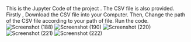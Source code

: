 This is the Jupyter Code of the project .
The CSV file is also provided.
Firstly , Download the CSV file into your Computer.
Then, Change the path of the CSV file according to your path of file.
Run the code.
![Screenshot (188)](https://github.com/PayalLakra/Sentiment-Analysis-Using-Python/assets/134941931/e674c402-7fb8-4fe9-a15d-283ee100a783)
![Screenshot (190)](https://github.com/PayalLakra/Sentiment-Analysis-Using-Python/assets/134941931/1bee4382-6627-4643-ab6e-e4ff35f4e6b9)
![Screenshot (220)](https://github.com/PayalLakra/Sentiment-Analysis-Using-Python/assets/134941931/32910dd1-4098-4719-a544-539d08f50a27)
![Screenshot (221)](https://github.com/PayalLakra/Sentiment-Analysis-Using-Python/assets/134941931/a730a46f-1949-48bf-88f8-1d35d6b3cdeb)
![Screenshot (222)](https://github.com/PayalLakra/Sentiment-Analysis-Using-Python/assets/134941931/d7acf9d3-ed3e-4c88-8289-1d26b4331f2a)








